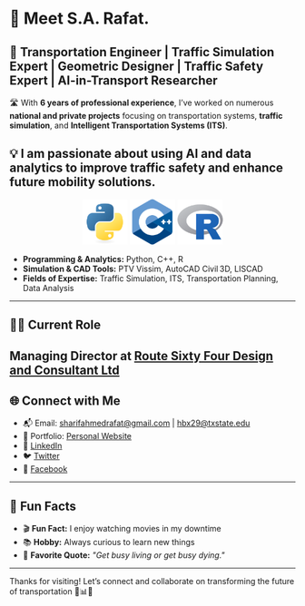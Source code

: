 # 👋 Meet S.A. Rafat.

🚦 **Transportation Engineer | Traffic Simulation Expert | Geometric Designer | Traffic Safety Expert |  AI-in-Transport Researcher**
---
🛣️ With **6 years of professional experience**, I’ve worked on numerous **national and private projects** focusing on transportation systems, **traffic simulation**, and **Intelligent Transportation Systems (ITS)**.

💡 I am passionate about using **AI and data analytics to improve traffic safety** and enhance future mobility solutions.
---
<p align="center">
  <img src="https://raw.githubusercontent.com/devicons/devicon/master/icons/python/python-original.svg" alt="Python" width="80" />
  <img src="https://raw.githubusercontent.com/devicons/devicon/master/icons/cplusplus/cplusplus-original.svg" alt="C++" width="80" />
  <img src="https://raw.githubusercontent.com/devicons/devicon/master/icons/r/r-original.svg" alt="R" width="80" />
  
- **Programming & Analytics:** Python, C++, R  
- **Simulation & CAD Tools:** PTV Vissim, AutoCAD Civil 3D, LISCAD  
- **Fields of Expertise:** Traffic Simulation, ITS, Transportation Planning, Data Analysis
---

## 👨‍💼 Current Role
Managing Director at [Route Sixty Four Design and Consultant Ltd](https://route64dc.com/)
---
## 🌐 Connect with Me
- 📬 Email: [sharifahmedrafat@gmail.com](mailto:sharifahmedrafat@gmail.com) | [hbx29@txstate.edu](mailto:hbx29@txstate.edu)  
- 🔗 Portfolio: [Personal Website](https://sites.google.com/view/sharifahmedrafat/home)  
- 💼 [LinkedIn](https://www.linkedin.com/in/rafat166)  
- 🐦 [Twitter](https://x.com/sharif32084220)  
- 📘 [Facebook](https://www.facebook.com/rafat166)

---

## 🎯 Fun Facts
- 🎬 **Fun Fact:** I enjoy watching movies in my downtime  
- 📚 **Hobby:** Always curious to learn new things  
- 💬 **Favorite Quote:** *"Get busy living or get busy dying."*

---

Thanks for visiting! Let’s connect and collaborate on transforming the future of transportation 🚗📊🚦
